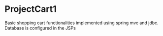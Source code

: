 # ProjectCart1
Basic shopping cart functionalities implemented using spring mvc and jdbc. Database is configured in the JSPs 
